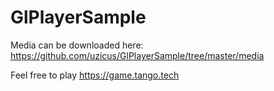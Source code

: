 # GlPlayerSample

Media can be downloaded here: https://github.com/uzicus/GlPlayerSample/tree/master/media

Feel free to play
https://game.tango.tech
